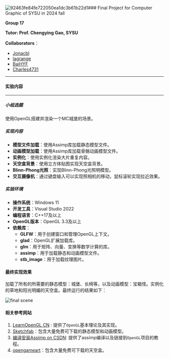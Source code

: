 ![92463fe84fe722050ea1dc3b61b22d1](https://github.com/user-attachments/assets/d27418b7-140f-4302-a64c-fe78f78a46fc)### Final Project for Computer Graphic of SYSU in 2024 fall

**Group 17**

**Tutor: Prof. Chengying Gao, SYSU**

**Collaborators**：

- [Jonacbl](https://github.com/Jonacbl)
- [lagrange](https://github.com/lxl1437)
- [BaiHYF](https://github.com/BaiHYF)
- [Charles4731](https://github.com/Charles4731)

----

#### 实验内容
---
##### 小组选题
使用OpenGL搭建并渲染一个MC城堡的场景。

##### 实现内容
- **模型文件加载**：使用Assimp库加载静态模型文件。
- **动画模型加载**：使用Assimp库加载骨骼动画模型文件。
- **实例化**：使用实例化渲染大片重复内容。
- **天空盒背景**：使用立方体贴图实现天空盒背景。
- **Blinn-Phong光照**：实现Blinn-Phong光照明模型。
- **交互摄像机**：通过键盘输入可以实现照相机的移动，鼠标滚轮实现拉近效果。

##### 实验环境
- **操作系统**：Windows 11
- **开发工具**：Visual Studio 2022
- **编程语言**：C++17及以上
- **OpenGL版本**：OpenGL 3.3及以上
- **依赖库**：
    - **GLFW**：用于创建窗口和管理OpenGL上下文。
    - **glad**：OpenGL扩展加载库。
    - **glm**：用于矩阵、向量、变换等数学计算的库。
    - **assimp**：用于加载静态和动画模型文件。
    - **stb_image**：用于加载纹理图片。

#### 最终实现效果

加载了所有的所需要的静态模型：城堡、长椅等，以及动画模型：宝箱怪。实例化的草地和阳光明媚的天空盒。最终运行的结果如下：

![final scene](https://github.com/user-attachments/assets/5820360f-f468-4251-92b1-602393807193)

#### 相关参考网站

1. [LearnOpenGL CN](https://learnopengl-cn.github.io/) : 提供了`OpenGL`基本理论及其实现。
2. [Sketchfab](https://sketchfab.com/feed)：包含大量免费可下载的静态模型和动画模型。
3. [编译安装Assimp on CSDN](https://blog.csdn.net/guoguojune/article/details/130344278): 提供了assimp编译以及链接到`OpenGL`项目的教程。
4. [opengameart](https://opengameart.org)：包含大量免费可下载的天空盒。
